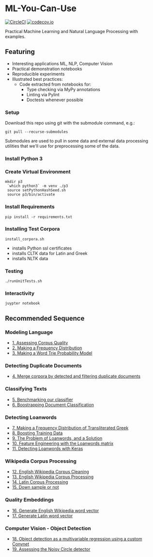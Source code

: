 # ML-You-Can-Use
[![CircleCI](https://circleci.com/gh/todd-cook/ML-You-Can-Use.svg?style=svg)](https://circleci.com/gh/todd-cook/ML-You-Can-Use)  [![codecov.io](http://codecov.io/github/todd-cook/ML-You-Can-Use/coverage.svg?branch=master)](http://codecov.io/github/todd-cook/ML-You-Can-Use?branch=master)

Practical Machine Learning and Natural Language Processing with examples.

## Featuring
* Interesting applications ML, NLP, Computer Vision
* Practical demonstration notebooks
* Reproducible experiments
* Illustrated best practices:
    * Code extracted from notebooks for:
        * Type checking via MyPy annotations
        * Linting via Pylint
        * Doctests whenever possible

### Setup
Download this repo using git with the submodule command, e.g.:

``git pull --recurse-submodules``

Submodules are used to pull in some data and external data processing utilities that we'll use for preprocessing some of the data.

### Install Python 3
### Create Virtual Environment
``` 
mkdir p3
 `which python3` -m venv ./p3
 source setPythonHashSeed.sh
 source p3/bin/activate
```
### Install Requirements

``pip install -r requirements.txt``

### Installing Test Corpora

``install_corpora.sh``

* installs Python ssl certificates
* installs CLTK data for Latin and Greek
* installs NLTK data

### Testing
``./runUnitTests.sh``

### Interactivity
``juypter notebook`` 

## Recommended Sequence

### Modeling Language
* [1. Assessing Corpus Quality](probablistic_language_modeling/assessing_corpus_quality.ipynb)
* [2. Making a Frequency Distribution](probablistic_language_modeling/make_frequency_distribution.ipynb)
* [3. Making a Word Trie Probability Model](probablistic_language_modeling/make_trie_language_model.ipynb)
### Detecting Duplicate Documents
* [4. Merge corpora by detected and filtering duplicate documents](document_deduplication/find_duplicate_docs.ipynb)
### Classifying Texts
* [5. Benchmarking our classifier](text_classification/imdb_benchmark.ipynb)
* [6. Boostrapping Document Classification](text_classification/bootstrapping_document_classification.ipynb)
### Detecting Loanwords
* [7. Making a Frequency Distribution of Transliterated Greek](detecting_loanwords/make_frequency_distribution_greek_transliterated.ipynb)
* [8. Boosting Training Data](detecting_loanwords/boosting_training_data.ipynb)
* [9. The Problem of Loanwords, and a Solution](detecting_loanwords/loanwords_problems_solutions.ipynb)
* [10. Feature Engineering with the Loanwords matrix](detecting_loanwords/loanwords_feature_engineering.ipynb)
* [11. Detecting Loanwords with Keras](detecting_loanwords/detecting_loanwords_keras..ipynb)
### Wikipedia Corpus Processing
* [12. English Wikipedia Corpus Cleaning](wikipedia_corpus_processing/clean_english_wiki_corpus.ipynb)
* [13. English Wikipedia Corpus Processing](wikipedia_corpus_processing/create_corpus_from_english_wiki.ipynb)
* [14. Latin Corpus Processing](wikipedia_corpus_processing/create_corpus_from_latin_wiki.ipynb)
* [15. Down sample or not](wikipedia_corpus_processing/down_sample_or_not.ipynb)
### Quality Embeddings 
* [16. Generate English Wikipedia word vector](quality_embeddings/generate_latin_word_vector.ipynb) 
* [17. Generate Latin word vector](quality_embeddings/generate_latin_word_vector.ipynb) 
### Computer Vision - Object Detection
* [18. Object detection as a multivariable regression using a custom Convnet](computer_vision_object_detection/train_noisy_circle_detector.ipynb)
* [19. Assessing the Noisy Circle detector](computer_vision_object_detection/assess_noisy_circle_detector.ipynb)
